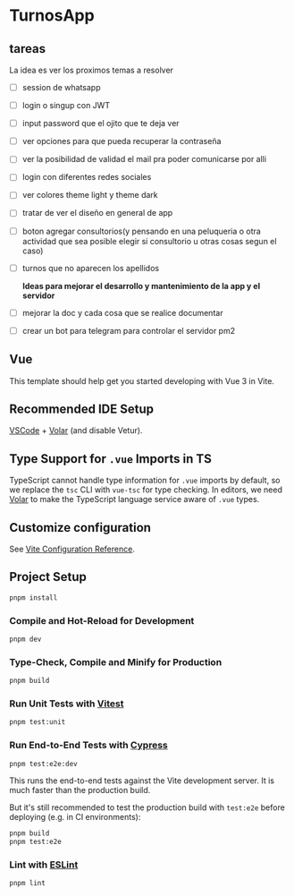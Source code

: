 # TurnosApp

## tareas

La idea es ver los proximos temas a resolver

- [ ] session de whatsapp
- [ ] login o singup con JWT
- [ ] input password que el ojito que te deja ver
- [ ] ver opciones para que pueda recuperar la contraseña
- [ ] ver la posibilidad de validad el mail pra poder comunicarse por alli
- [ ] login con diferentes redes sociales
- [ ] ver colores theme light y theme dark
- [ ] tratar de ver el diseño en general de app
- [ ] boton agregar consultorios(y pensando en una peluqueria o otra actividad que sea posible elegir si consultorio u otras cosas segun el caso)
- [ ] turnos que no aparecen los apellidos

  **Ideas para mejorar el desarrollo y mantenimiento de la app y el servidor**

- [ ] mejorar la doc y cada cosa que se realice documentar
- [ ] crear un bot para telegram para controlar el servidor pm2

## Vue

This template should help get you started developing with Vue 3 in Vite.

## Recommended IDE Setup

[VSCode](https://code.visualstudio.com/) + [Volar](https://marketplace.visualstudio.com/items?itemName=Vue.volar) (and disable Vetur).

## Type Support for `.vue` Imports in TS

TypeScript cannot handle type information for `.vue` imports by default, so we replace the `tsc` CLI with `vue-tsc` for type checking. In editors, we need [Volar](https://marketplace.visualstudio.com/items?itemName=Vue.volar) to make the TypeScript language service aware of `.vue` types.

## Customize configuration

See [Vite Configuration Reference](https://vite.dev/config/).

## Project Setup

```sh
pnpm install
```

### Compile and Hot-Reload for Development

```sh
pnpm dev
```

### Type-Check, Compile and Minify for Production

```sh
pnpm build
```

### Run Unit Tests with [Vitest](https://vitest.dev/)

```sh
pnpm test:unit
```

### Run End-to-End Tests with [Cypress](https://www.cypress.io/)

```sh
pnpm test:e2e:dev
```

This runs the end-to-end tests against the Vite development server.
It is much faster than the production build.

But it's still recommended to test the production build with `test:e2e` before deploying (e.g. in CI environments):

```sh
pnpm build
pnpm test:e2e
```

### Lint with [ESLint](https://eslint.org/)

```sh
pnpm lint
```
